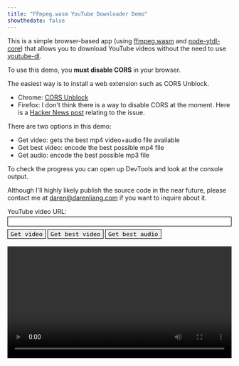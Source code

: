 ```yaml
---
title: "FFmpeg.wasm YouTube Downloader Demo"
showthedate: false
---
```


This is a simple browser-based app (using [ffmpeg.wasm](https://github.com/ffmpegwasm/ffmpeg.wasm)
and [node-ytdl-core](https://github.com/fent/node-ytdl-core)) that allows you to download YouTube videos without the
need to use [youtube-dl](https://youtube-dl.org/).

To use this demo, you **must disable CORS** in your browser.

The easiest way is to install a web extension such as CORS Unblock.

* Chrome: [CORS Unblock](https://chrome.google.com/webstore/detail/cors-unblock/lfhmikememgdcahcdlaciloancbhjino?hl=en)
* Firefox: I don't think there is a way to disable CORS at the moment. Here is a [Hacker News post](https://news.ycombinator.com/item?id=18595258) relating to the issue.

There are two options in this demo:

* Get video: gets the best mp4 video+audio file available
* Get best video: encode the best possible mp4 file
* Get audio: encode the best possible mp3 file

To check the progress you can open up DevTools and look at the console output.

Although I'll highly likely publish the source code in the near future, please contact me at daren@darenliang.com if you
want to inquire about it.

<style>
input, textarea, button {
  margin: 3px 0;
  font-family: 'Noto Sans Mono', monospace;
}

@media (prefers-color-scheme: dark) {
  input, textarea, button {
    border: 1px solid white;
    background-color: black;
    color: white;
  }
}

@media (prefers-color-scheme: light) {
  input, textarea, button {
    border: 1px solid black;
  }
}
</style>

<div class="boxed">
    <label>YouTube video URL: <input type="text" id="url" style="width: 100%"></label>
    <br>
    <button onclick="getVideo()">Get video</button>
    <button onclick="getBestVideo()">Get best video</button>
    <button onclick="getAudio()">Get best audio</button>
</div>

<video id="player" width="100%" controls></video>

<script src="/js/ffmpeg-wasm-demo-controller.js?v=1.0.4"></script>
<script src="/js/ffmpeg-wasm-demo.js?v=1.0.7"></script>
